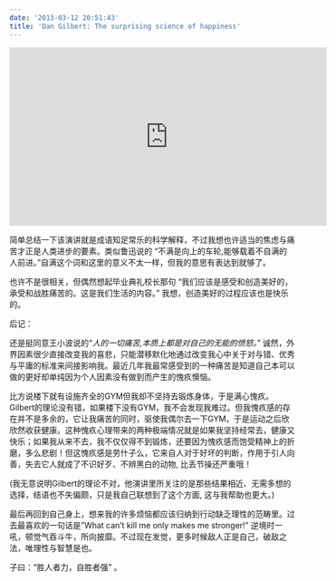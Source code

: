 ```yaml
---
date: '2013-03-12 20:51:43'
title: 'Dan Gilbert: The surprising science of happiness'
---
```


<iframe allowfullscreen="" frameborder="0" height="315" mozallowfullscreen="" scrolling="no" src="http://embed.ted.com/talks/dan_gilbert_asks_why_are_we_happy.html" webkitallowfullscreen="" width="560"></iframe>

简单总结一下该演讲就是成语知足常乐的科学解释，不过我想也许适当的焦虑与痛苦才正是人类进步的要素。类似鲁迅说的 “不满是向上的车轮,能够载着不自满的人前进。”自满这个词和这里的意义不太一样，但我的意思有表达到就够了。

也许不是很相关，但偶然想起毕业典礼校长那句 “我们应该是感受和创造美好的，承受和战胜痛苦的。这是我们生活的内容。” 我想，创造美好的过程应该也是快乐的。

后记：

还是挺同意王小波说的“*人的一切痛苦,本质上都是对自己的无能的愤怒。*” 诚然，外界因素很少直接改变我的喜悲，只能潜移默化地通过改变我心中关于对与错、优秀与平庸的标准来间接影响我。最近几年我最常感受到的一种痛苦是知道自己本可以做的更好却单纯因为个人因素没有做到而产生的愧疚懊恼。

比方说楼下就有设施齐全的GYM但我却不坚持去锻炼身体，于是满心愧疚。Gilbert的理论没有错，如果楼下没有GYM，我不会发现我难过。但我愧疚感的存在并不是多余的，它让我痛苦的同时，驱使我偶尔去一下GYM，于是运动之后欣欣然收获健康。这种愧疚心理带来的两种极端情况就是如果我坚持经常去，健康又快乐；如果我从来不去，我不仅仅得不到锻炼，还要因为愧疚感而饱受精神上的折磨，多么悲剧！但这愧疚感是劳什子么，它来自人对于好坏的判断，作用于引人向善，失去它人就成了不识好歹、不辨黑白的动物, 比丢节操还严重哦！

(我无意说明Gilbert的理论不对，他演讲里所关注的是那些结果相近、无需多想的选择，结语也不失偏颇，只是我自己联想到了这个方面, 这与我帮助也更大。)

最后再回到自己身上，想来我的许多烦恼都应该归纳到行动缺乏理性的范畴里。过去最喜欢的一句话是”What can’t kill me only makes me stronger!” 逆境时一吼，顿觉气吞斗牛，所向披靡。不过现在发觉，更多时候敌人正是自己，破敌之法，唯理性与智慧是也。

子曰：“胜人者力，自胜者强” 。

 


